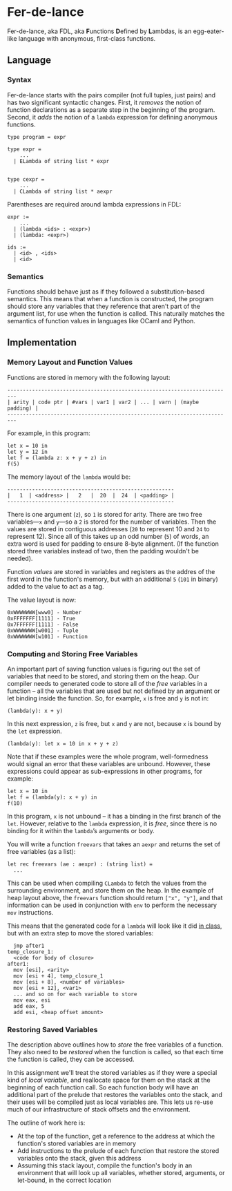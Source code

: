 # Fer-de-lance

Fer-de-lance, aka FDL, aka **F**unctions **D**efined by **L**ambdas, is an
egg-eater-like language with anonymous, first-class functions.

## Language

### Syntax

Fer-de-lance starts with the pairs compiler (not full tuples, just pairs) and
has two significant syntactic changes.  First, it _removes_ the notion of
function declarations as a separate step in the beginning of the program.
Second, it _adds_ the notion of a `lambda` expression for defining anonymous
functions.

```
type program = expr

type expr =
    ...
  | ELambda of string list * expr


type cexpr =
    ...
  | CLambda of string list * aexpr
```

Parentheses are required around lambda expressions in FDL:

```
expr :=
    ...
  | (lambda <ids> : <expr>)
  | (lambda: <expr>)

ids :=
  | <id> , <ids>
  | <id>
```

### Semantics

Functions should behave just as if they followed a substitution-based
semantics.  This means that when a function is constructed, the program should
store any variables that they reference that aren't part of the argument list,
for use when the function is called.  This naturally matches the semantics of
function values in languages like OCaml and Python.

## Implementation

### Memory Layout and Function Values

Functions are stored in memory with the following layout: 


```
-------------------------------------------------------------------------
| arity | code ptr | #vars | var1 | var2 | ... | varn | (maybe padding) |
-------------------------------------------------------------------------
```

For example, in this program:

```
let x = 10 in
let y = 12 in
let f = (lambda z: x + y + z) in
f(5)
```

The memory layout of the `lambda` would be:

```
------------------------------------------------------
|   1  | <address> |   2   |  20  |  24  | <padding> |
------------------------------------------------------
```

There is one argument (`z`), so `1` is stored for arity.  There are two free
variables—`x` and `y`—so a `2` is stored for the number of variables.  Then
the values are stored in contiguous addresses (`20` to represent 10 and `24` to
represent 12).  Since all of this takes up an odd number (`5`) of words, an
extra word is used for padding to ensure 8-byte alignment.  (If the function
stored three variables instead of two, then the padding wouldn't be needed).


Function _values_ are stored in variables and registers as the addres
of the first word in the function's memory, but with an additional `5`
(`101` in binary) added to the value to act as a tag.

The value layout is now:

```
0xWWWWWWW[www0] - Number
0xFFFFFFF[1111] - True
0x7FFFFFF[1111] - False
0xWWWWWWW[w001] - Tuple
0xWWWWWWW[w101] - Function
```

### Computing and Storing Free Variables

An important part of saving function values is figuring out the set of
variables that need to be stored, and storing them on the heap.  Our compiler
needs to generated code to store all of the _free_ variables in a function –
all the variables that are used but not defined by an argument or let binding
inside the function.  So, for example, `x` is free and `y` is not in:

```
(lambda(y): x + y)
```

In this next expression, `z` is free, but `x` and `y` are not, because `x` is
bound by the `let` expression.

```
(lambda(y): let x = 10 in x + y + z)
```

Note that if these examples were the whole program, well-formedness would
signal an error that these variables are unbound.  However, these expressions
could appear as sub-expressions in other programs, for example:

```
let x = 10 in
let f = (lambda(y): x + y) in
f(10)
```

In this program, `x` is not unbound – it has a binding in the first branch of
the `let`.  However, relative to the `lambda` expression, it is _free_, since
there is no binding for it within the `lambda`’s arguments or body.

You will write a function `freevars` that takes an `aexpr` and returns the set
of free variables (as a list):

```
let rec freevars (ae : aexpr) : (string list) = 
  ...
```

This can be used when compiling `CLambda` to fetch the values from the
surrounding environment, and store them on the heap.  In the example of heap
layout above, the `freevars` function should return `["x", "y"]`, and that
information can be used in conjunction with `env` to perform the necessary
`mov` instructions.

This means that the generated code for a `lambda` will look like it did [in
class](https://github.swarthmore.edu/jpolitz1/cs75-s16-lectures/tree/master/09.2-mar-24),
but with an extra step to move the stored variables:

```
  jmp after1
temp_closure_1:
  <code for body of closure> 
after1:
  mov [esi], <arity>
  mov [esi + 4], temp_closure_1
  mov [esi + 8], <number of variables>
  mov [esi + 12], <var1>
  ... and so on for each variable to store
  mov eax, esi
  add eax, 5
  add esi, <heap offset amount>
```

### Restoring Saved Variables

The description above outlines how to _store_ the free variables of a function.
They also need to be _restored_ when the function is called, so that each time
the function is called, they can be accessed.

In this assignment we'll treat the stored variables as if they were a special
kind of _local variable_, and reallocate space for them on the stack at the
beginning of each function call.  So each function body will have an additional
part of the prelude that restores the variables onto the stack, and their uses
will be compiled just as local variables are.  This lets us re-use much of our
infrastructure of stack offsets and the environment.

The outline of work here is:

- At the top of the function, get a reference to the address at which the
  function's stored variables are in memory
- Add instructions to the prelude of each function that restore the stored
  variables onto the stack, given this address
- Assuming this stack layout, compile the function's body in an environment
  that will look up all variables, whether stored, arguments, or let-bound, in
  the correct location











